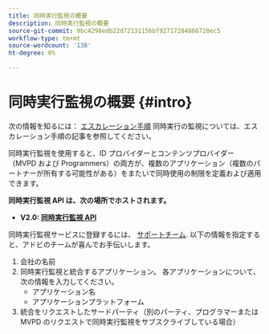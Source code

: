 ```yaml
---
title: 同時実行監視の概要
description: 同時実行監視の概要
source-git-commit: 9bc4298edb22d72131156bf92717284866728ec5
workflow-type: tm+mt
source-wordcount: '138'
ht-degree: 0%

---
```



# 同時実行監視の概要 {#intro}

次の情報を知るには： [エスカレーション手順](/help/concurrency-monitoring/cm-escalation-procedures.md) 同時実行の監視については、エスカレーション手順の記事を参照してください。

同時実行監視を使用すると、ID プロバイダーとコンテンツプロバイダー（MVPD および Programmers）の両方が、複数のアプリケーション（複数のパートナーが所有する可能性がある）をまたいで同時使用の制限を定義および適用できます。

**同時実行監視 API は、次の場所でホストされます。**

* **V2.0: [同時実行監視 API](http://docs.adobeptime.io/cm-api-v2/)**

同時実行監視サービスに登録するには、 [サポートチーム](mailto:tve-support@adobe.com). 以下の情報を指定すると、アドビのチームが喜んでお手伝いします。

1. 会社の名前
1. 同時実行監視と統合するアプリケーション。 各アプリケーションについて、次の情報を入力してください。
   * アプリケーション名
   * アプリケーションプラットフォーム
1. 統合をリクエストしたサードパーティ（別のパーティ、プログラマーまたは MVPD のリクエストで同時実行監視をサブスクライブしている場合）
